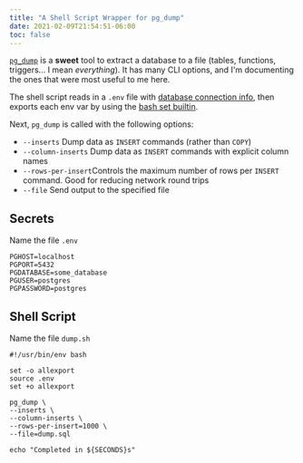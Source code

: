 ```yaml
---
title: "A Shell Script Wrapper for pg_dump"
date: 2021-02-09T21:54:51-06:00
toc: false
---
```


[`pg_dump`](https://www.postgresql.org/docs/13/app-pgdump.html) is a **sweet** tool to extract a database to a file (tables, functions, triggers... I mean _everything_). It has many CLI options, and I'm documenting the ones that were most useful to me here.

The shell script reads in a `.env` file with [database connection info](https://www.postgresql.org/docs/13/libpq-envars.html), then exports each env var by using the [bash set builtin](https://www.gnu.org/software/bash/manual/html_node/The-Set-Builtin.html).

Next, `pg_dump` is called with the following options:

- `--inserts` Dump data as `INSERT` commands (rather than `COPY`)
- `--column-inserts` Dump data as `INSERT` commands with explicit column names
- `--rows-per-insert`Controls the maximum number of rows per `INSERT` command. Good for reducing network round trips
- `--file` Send output to the specified file

## Secrets

Name the file `.env`

```shell
PGHOST=localhost
PGPORT=5432
PGDATABASE=some_database
PGUSER=postgres
PGPASSWORD=postgres
```

## Shell Script

Name the file `dump.sh`

```shell
#!/usr/bin/env bash

set -o allexport
source .env
set +o allexport

pg_dump \
--inserts \
--column-inserts \
--rows-per-insert=1000 \
--file=dump.sql

echo "Completed in ${SECONDS}s"
```
